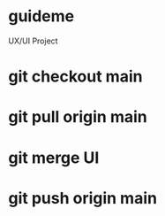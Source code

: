 # guideme
UX/UI Project
# git checkout main
# git pull origin main
# git merge UI
# git push origin main
